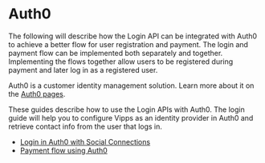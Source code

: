 <!-- START_METADATA
---
title: Vipps in Auth0
sidebar_label: Auth0
sidebar_position: 190
pagination_next: null
pagination_prev: null
---
END_METADATA -->

# Auth0

The following will describe how the Login API can be integrated with Auth0 to achieve a better flow for user registration and payment. The login and payment flow can be implemented both separately and together. Implementing the flows together allow users to be registered during payment and later log in as a registered user.

Auth0 is a customer identity management solution. Learn more about it on the [Auth0 pages](https://auth0.com/docs/get-started/auth0-overview).

These guides describe how to use the Login APIs with Auth0. The login guide will help you to configure Vipps as an identity provider in Auth0 and retrieve contact info from the user that logs in.

* [Login in Auth0 with Social Connections](SocialConnectionLogin.md)
* [Payment flow using Auth0](PaymentFlowAuth0.md)
